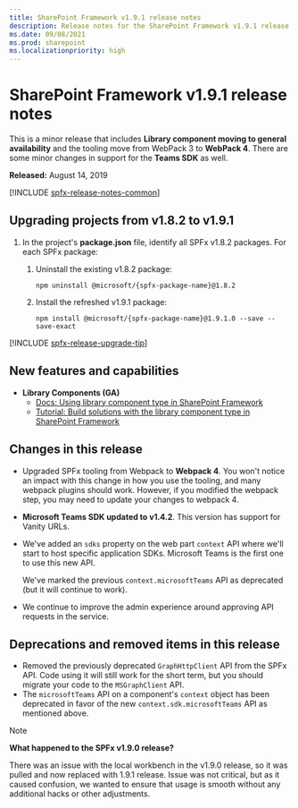 ```yaml
---
title: SharePoint Framework v1.9.1 release notes
description: Release notes for the SharePoint Framework v1.9.1 release
ms.date: 09/08/2021
ms.prod: sharepoint
ms.localizationpriority: high
---
```

# SharePoint Framework v1.9.1 release notes

This is a minor release that includes **Library component moving to general availability** and the tooling move from WebPack 3 to **WebPack 4**. There are some minor changes in support for the **Teams SDK** as well.

**Released:** August 14, 2019

[!INCLUDE [spfx-release-notes-common](../../includes/snippets/spfx-release-notes-common.md)]

## Upgrading projects from v1.8.2 to v1.9.1

1. In the project's **package.json** file, identify all SPFx v1.8.2 packages. For each SPFx package:
    1. Uninstall the existing v1.8.2 package:

        ```console
        npm uninstall @microsoft/{spfx-package-name}@1.8.2
        ```

    1. Install the refreshed v1.9.1 package:

        ```console
        npm install @microsoft/{spfx-package-name}@1.9.1.0 --save --save-exact
        ```

[!INCLUDE [spfx-release-upgrade-tip](../../includes/snippets/spfx-release-upgrade-tip.md)]

## New features and capabilities

- **Library Components (GA)**
  - [Docs: Using library component type in SharePoint Framework](library-component-overview.md)
  - [Tutorial: Build solutions with the library component type in SharePoint Framework](library-component-tutorial.md)

## Changes in this release

- Upgraded SPFx tooling from Webpack to **Webpack 4**. You won't notice an impact with this change in how you use the tooling, and many webpack plugins should work. However, if you modified the webpack step, you may need to update your changes to webpack 4.
- **Microsoft Teams SDK updated to v1.4.2**. This version has support for Vanity URLs.
- We've added an `sdks` property on the web part `context` API where we'll start to host specific application SDKs. Microsoft Teams is the first one to use this new API.

    We've marked the previous `context.microsoftTeams` API as deprecated (but it will continue to work).
- We continue to improve the admin experience around approving API requests in the service.

## Deprecations and removed items in this release

- Removed the previously deprecated `GraphHttpClient` API from the SPFx API. Code using it will still work for the short term, but you should migrate your code to the `MSGraphClient` API.
- The `microsoftTeams` API on a component's `context` object has been deprecated in favor of the new `context.sdk.microsoftTeams` API as mentioned above.

> [!NOTE]
> **What happened to the SPFx v1.9.0 release?**
>
> There was an issue with the local workbench in the v1.9.0 release, so it was pulled and now replaced with 1.9.1 release. Issue was not critical, but as it caused confusion, we wanted to ensure that usage is smooth without any additional hacks or other adjustments.
